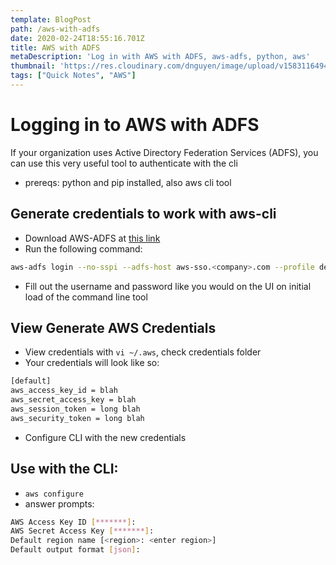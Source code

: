 ```yaml
---
template: BlogPost
path: /aws-with-adfs
date: 2020-02-24T18:55:16.701Z
title: AWS with ADFS
metaDescription: 'Log in with AWS with ADFS, aws-adfs, python, aws'
thumbnail: 'https://res.cloudinary.com/dnguyen/image/upload/v1583116494/blog/folders_squarespace-cdn_h2bu35.jpg'
tags: ["Quick Notes", "AWS"]
---
```

# Logging in to AWS with ADFS
If your organization uses Active Directory Federation Services (ADFS), you can use this very useful tool to authenticate with the cli

* prereqs: python and pip installed, also aws cli tool

## Generate credentials to work with aws-cli
- Download AWS-ADFS at [this link](https://github.com/venth/aws-adfs)
- Run the following command:
```sh
aws-adfs login --no-sspi --adfs-host aws-sso.<company>.com --profile default
```

- Fill out the username and password like you would on the UI on initial load of the command line tool

## View Generate AWS Credentials
- View credentials with `vi ~/.aws`, check credentials folder
- Your credentials will look like so:
```bash
[default]
aws_access_key_id = blah
aws_secret_access_key = blah
aws_session_token = long blah
aws_security_token = long blah
```
- Configure CLI with the new credentials

## Use with the CLI:
- `aws configure`
- answer prompts:
```sh
AWS Access Key ID [*******]:
AWS Secret Access Key [*******]:
Default region name [<region>: <enter region>]
Default output format [json]:
```
